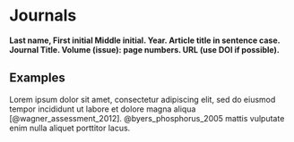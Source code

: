 # Journals

**Last name, First initial Middle initial. Year. Article title in sentence case. Journal Title. Volume (issue): page numbers. URL (use DOI if possible).**

## Examples

Lorem ipsum dolor sit amet, consectetur adipiscing elit, sed do eiusmod tempor incididunt ut labore et dolore magna aliqua [@wagner_assessment_2012]. @byers_phosphorus_2005 mattis vulputate enim nulla aliquet porttitor lacus.
